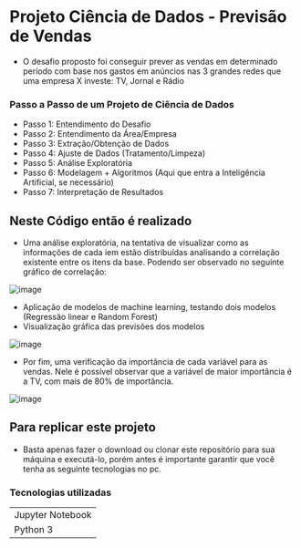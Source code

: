 # Projeto Ciência de Dados - Previsão de Vendas

- O desafio proposto foi conseguir prever as vendas em determinado período com base nos gastos em anúncios nas 3 grandes redes que uma empresa X investe: TV, Jornal e Rádio

### Passo a Passo de um Projeto de Ciência de Dados

- Passo 1: Entendimento do Desafio
- Passo 2: Entendimento da Área/Empresa
- Passo 3: Extração/Obtenção de Dados
- Passo 4: Ajuste de Dados (Tratamento/Limpeza)
- Passo 5: Análise Exploratória
- Passo 6: Modelagem + Algoritmos (Aqui que entra a Inteligência Artificial, se necessário)
- Passo 7: Interpretação de Resultados

## Neste Código então é realizado

- Uma análise exploratória, na tentativa de visualizar como as informações de cada iem estão distribuídas analisando a correlação existente entre os itens da base. Podendo ser observado no seguinte gráfico de correlação:

![image](https://user-images.githubusercontent.com/88164286/155796258-f913b3ba-5a4f-4ca9-9f38-bf6308e72df7.png)

- Aplicação de modelos de machine learning, testando dois modelos (Regressão linear e Random Forest)
- Visualização gráfica das previsões dos modelos

![image](https://user-images.githubusercontent.com/88164286/155796661-020b2c4a-5c8c-4241-9226-b60e9c45016f.png)

- Por fim, uma verificação da importância de cada variável para as vendas. Nele é possível observar que a variável de maior importância é a TV, com mais de 80% de importância.

![image](https://user-images.githubusercontent.com/88164286/155796732-45c23e0c-c3d4-4dea-9278-52e9b8af6aca.png)

## Para replicar este projeto

- Basta apenas fazer o download ou clonar este repositório para sua máquina e executá-lo, porém antes é importante garantir que você tenha as seguinte tecnologias no pc.

### Tecnologias utilizadas

<table>
  <tr>
    <td>Jupyter Notebook</td>
  </tr>
  <tr>
    <td>Python 3</td>
  </tr>
</table>
